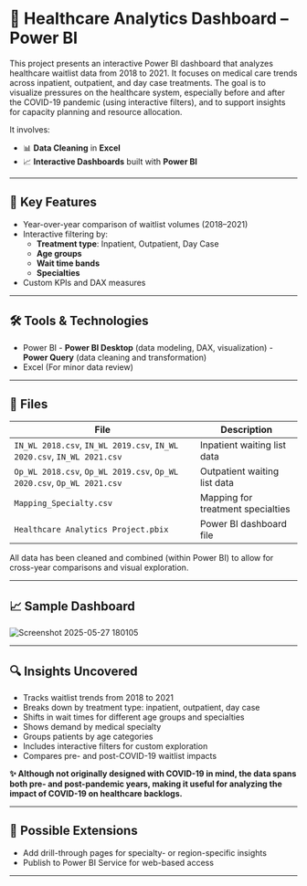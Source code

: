 # 🏥 Healthcare Analytics Dashboard – Power BI

This project presents an interactive Power BI dashboard that analyzes healthcare waitlist data from 2018 to 2021. It focuses on medical care trends across inpatient, outpatient, and day case treatments. The goal is to visualize pressures on the healthcare system, especially before and after the COVID-19 pandemic (using interactive filters), and to support insights for capacity planning and resource allocation.

It involves:

- 📊 **Data Cleaning** in **Excel**
- 📈 **Interactive Dashboards** built with **Power BI**

---

## 📌 Key Features

- Year-over-year comparison of waitlist volumes (2018–2021)
- Interactive filtering by:
  - **Treatment type**: Inpatient, Outpatient, Day Case
  - **Age groups**
  - **Wait time bands**
  - **Specialties**
- Custom KPIs and DAX measures

---

## 🛠 Tools & Technologies

- Power BI - **Power BI Desktop** (data modeling, DAX, visualization)
           - **Power Query** (data cleaning and transformation)
- Excel (For minor data review)

---

## 📁 Files

| File | Description |
|------|-------------|
| `IN_WL 2018.csv`, `IN_WL 2019.csv`, `IN_WL 2020.csv`, `IN_WL 2021.csv` | Inpatient waiting list data |
| `Op_WL 2018.csv`, `Op_WL 2019.csv`, `Op_WL 2020.csv`, `Op_WL 2021.csv` | Outpatient waiting list data |
| `Mapping_Specialty.csv` | Mapping for treatment specialties |
| `Healthcare Analytics Project.pbix` | Power BI dashboard file |

All data has been cleaned and combined (within Power BI) to allow for cross-year comparisons and visual exploration.

---

## 📈 Sample Dashboard
![Screenshot 2025-05-27 180105](https://github.com/user-attachments/assets/b6068ee3-53ed-4b4f-86a1-d69a248c9ff6)

---

## 🔍 Insights Uncovered

- Tracks waitlist trends from 2018 to 2021
- Breaks down by treatment type: inpatient, outpatient, day case
- Shifts in wait times for different age groups and specialties
- Shows demand by medical specialty
- Groups patients by age categories
- Includes interactive filters for custom exploration
- Compares pre- and post-COVID-19 waitlist impacts

**✨ Although not originally designed with COVID-19 in mind, the data spans both pre- and post-pandemic years, making it useful for analyzing the impact of COVID-19 on healthcare backlogs.**

---

## 📌 Possible Extensions

- Add drill-through pages for specialty- or region-specific insights
- Publish to Power BI Service for web-based access

---
